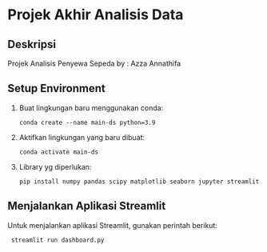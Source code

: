 # Projek Akhir Analisis Data

## Deskripsi
Projek Analisis Penyewa Sepeda by : Azza Annathifa

## Setup Environment

1. Buat lingkungan baru menggunakan conda:
    ```
    conda create --name main-ds python=3.9
    ```
2. Aktifkan lingkungan yang baru dibuat:
    ```
    conda activate main-ds
    ```
3. Library yg diperlukan:
    ```
    pip install numpy pandas scipy matplotlib seaborn jupyter streamlit
    ```

## Menjalankan Aplikasi Streamlit
Untuk menjalankan aplikasi Streamlit, gunakan perintah berikut:
   ```
    streamlit run dashboard.py  
   ```
